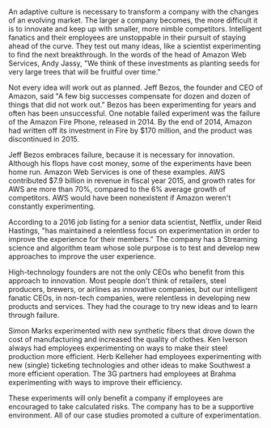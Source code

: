 An adaptive culture is necessary to transform a company with the changes of an evolving market. The larger a company becomes, the more difficult it is to innovate and keep up with smaller, more nimble competitors. Intelligent fanatics and their employees are unstoppable in their pursuit of staying ahead of the curve. They test out many ideas, like a scientist experimenting to find the next breakthrough. In the words of the head of Amazon Web Services, Andy Jassy, "We think of these investments  as planting seeds for very large trees that will be fruitful over time."

Not every idea will work out as planned. Jeff Bezos, the founder and CEO of Amazon, said "A few big successes compensate for dozen and dozen of things that did not work out." Bezos has been experimenting for years and often has been unsuccessful. One notable failed experiment was the failure of the Amazon Fire Phone, released in 2014. By the end of 2014, Amazon had written off its investment in Fire by $170 million, and the product was discontinued in 2015.

Jeff Bezos embraces failure, because it is necessary for innovation. Although his flops have cost money, some of the experiments have been home run. Amazon Web Services is one of these examples. AWS contributed $7.9 billion in revenue in fiscal year 2015, and growth rates for AWS are more than 70%, compared to the 6% average growth of competitors. AWS would have been nonexistent if Amazon weren't constantly experimenting. 

According to a 2016 job listing for a senior data scientist, Netflix, under Reid Hastings, "has maintained a relentless focus on experimentation in order to improve the experience for their members."  The company has a Streaming science and algorithm team whose sole purpose is to test and develop new approaches to improve the user experience.

High-technology founders are not the only CEOs who benefit from this approach to innovation. Most people don't think of retailers, steel producers, brewers, or airlines as innovative companies, but our intelligent fanatic CEOs, in non-tech companies, were relentless in developing new products and services. They had the courage to try new ideas and to learn through failure. 

Simon Marks experimented with new synthetic fibers that drove down the cost of manufacturing and increased the quality of clothes. Ken Iverson always had employees experimenting on ways to make their steel production more efficient. Herb Kelleher had employees experimenting with new (single) ticketing technologies and other ideas to make Southwest a more efficient operation. The 3G partners had employees at Brahma experimenting with ways to improve their efficiency. 

These experiments will only benefit a company if employees are encouraged to take calculated risks. The company has to be a supportive environment. All of our case studies promoted a culture of experimentation. 